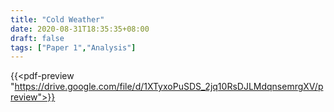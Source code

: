 ```yaml
---
title: "Cold Weather"
date: 2020-08-31T18:35:35+08:00
draft: false
tags: ["Paper 1","Analysis"]
---
```


{{<pdf-preview "https://drive.google.com/file/d/1XTyxoPuSDS_2jq10RsDJLMdqnsemrgXV/preview">}}